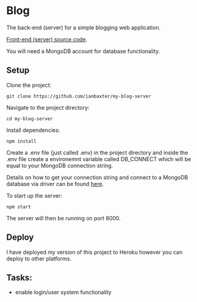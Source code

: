 # Blog

The back-end (server) for a simple blogging web application.

[Front-end (server) source code](https://github.com/ianbaxter/blog-app).

You will need a MongoDB account for database functionality. 

## Setup

Clone the project: 
```
git clone https://github.com/ianbaxter/my-blog-server
```

Navigate to the project directory:
```
cd my-blog-server
```

Install dependencies:
```
npm install
```

Create a .env file (just called .env) in the project directory and inside the .env file create a environemnt variable called DB_CONNECT which will be equal to your MongoDB connection string.

Details on how to get your connection string and connect to a MongoDB database via driver can be found [here](https://docs.atlas.mongodb.com/driver-connection/).

To start up the server:
```
npm start
```

The server will then be running on port 8000.

## Deploy

I have deployed my version of this project to Heroku however you can deploy to other platforms.

## Tasks:

  - enable login/user system functionality
